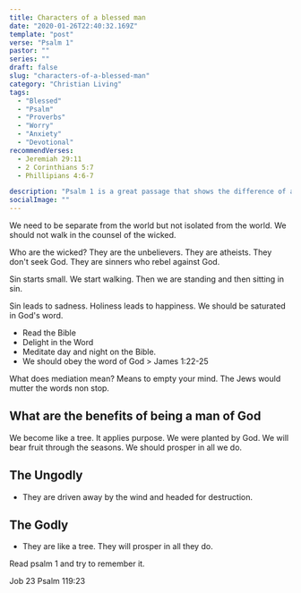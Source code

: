 ```yaml
---
title: Characters of a blessed man
date: "2020-01-26T22:40:32.169Z"
template: "post"
verse: "Psalm 1"
pastor: ""
series: ""
draft: false
slug: "characters-of-a-blessed-man"
category: "Christian Living"
tags:
  - "Blessed"
  - "Psalm"
  - "Proverbs"
  - "Worry"
  - "Anxiety"
  - "Devotional"
recommendVerses: 
  - Jeremiah 29:11
  - 2 Corinthians 5:7
  - Phillipians 4:6-7

description: "Psalm 1 is a great passage that shows the difference of a Godly walk vs a non Godly walk"
socialImage: ""
---
```


We need to be separate from the world but not isolated from the world. We should not walk in the counsel of the wicked.

Who are the wicked? They are the unbelievers. They are atheists. They don't seek God. They are sinners who rebel against God.

Sin starts small. We start walking. Then we are standing and then sitting in sin.

Sin leads to sadness. Holiness leads to happiness. We should be saturated in God's word. 


- Read the Bible 
- Delight in the Word
- Meditate day and night on the Bible. 
- We should obey the word of God > James 1:22-25

What does mediation mean? Means to empty your mind. The Jews would mutter the words non stop. 


## What are the benefits of being a man of God

We become like a tree. It applies purpose. We were planted by God. We will bear fruit through the seasons. We should prosper in all we do. 

## The Ungodly 
- They are driven away by the wind and headed for destruction.

## The Godly 
- They are like a tree. They will prosper in all they do. 



Read psalm 1 and try to remember it. 

Job 23
Psalm 119:23